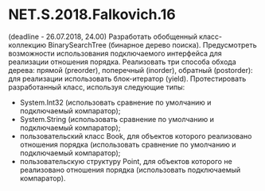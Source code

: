# NET.S.2018.Falkovich.16

(deadline - 26.07.2018, 24.00) Разработать обобщенный класс-коллекцию BinarySearchTree (бинарное дерево поиска). Предусмотреть возможности использования подключаемого интерфейса для реализации отношения порядка. Реализовать три способа обхода дерева: прямой (preorder), поперечный (inorder), обратный (postorder): для реализации использовать блок-итератор (yield). 
Протестировать разработанный класс, используя следующие типы:
 + System.Int32 (использовать сравнение по умолчанию и подключаемый компаратор);
 + System.String (использовать сравнение по умолчанию и подключаемый компаратор);
 + пользовательский класс Book, для объектов которого реализовано отношения порядка (использовать сравнение по умолчанию и подключаемый компаратор);
 +  пользовательскую структуру Point, для объектов которого не реализовано отношения порядка (использовать подключаемый компаратор).
